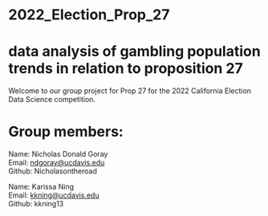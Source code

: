 # 2022_Election_Prop_27
# data analysis of gambling population trends in relation to proposition 27
 Welcome to our group project for Prop 27 for the 2022 California Election Data Science competition.




# Group members:


Name: Nicholas Donald Goray <br /> 
Email: ndgoray@ucdavis.edu <br />
Github: Nicholasontheroad <br />

Name: Karissa Ning <br />
Email: kkning@ucdavis.edu <br />
Github: kkning13 <br />
